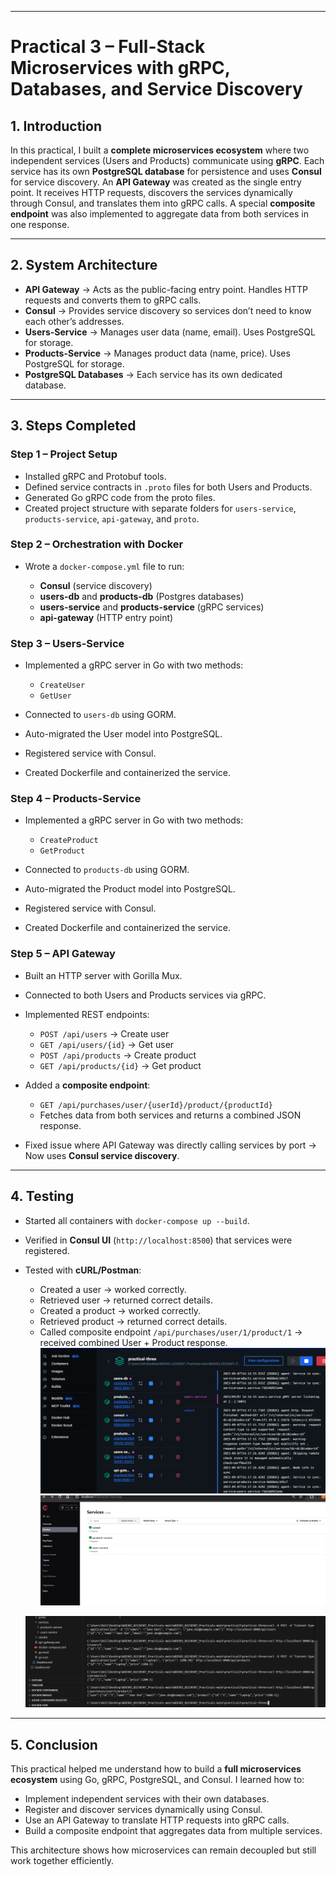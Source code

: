 
---

# Practical 3  – Full-Stack Microservices with gRPC, Databases, and Service Discovery


## 1. Introduction

In this practical, I built a **complete microservices ecosystem** where two independent services (Users and Products) communicate using **gRPC**. Each service has its own **PostgreSQL database** for persistence and uses **Consul** for service discovery.
An **API Gateway** was created as the single entry point. It receives HTTP requests, discovers the services dynamically through Consul, and translates them into gRPC calls. A special **composite endpoint** was also implemented to aggregate data from both services in one response.

---

## 2. System Architecture

* **API Gateway** → Acts as the public-facing entry point. Handles HTTP requests and converts them to gRPC calls.
* **Consul** → Provides service discovery so services don’t need to know each other’s addresses.
* **Users-Service** → Manages user data (name, email). Uses PostgreSQL for storage.
* **Products-Service** → Manages product data (name, price). Uses PostgreSQL for storage.
* **PostgreSQL Databases** → Each service has its own dedicated database.

---

## 3. Steps Completed

### Step 1 – Project Setup

* Installed gRPC and Protobuf tools.
* Defined service contracts in `.proto` files for both Users and Products.
* Generated Go gRPC code from the proto files.
* Created project structure with separate folders for `users-service`, `products-service`, `api-gateway`, and `proto`.

### Step 2 – Orchestration with Docker

* Wrote a `docker-compose.yml` file to run:

  * **Consul** (service discovery)
  * **users-db** and **products-db** (Postgres databases)
  * **users-service** and **products-service** (gRPC services)
  * **api-gateway** (HTTP entry point)

### Step 3 – Users-Service

* Implemented a gRPC server in Go with two methods:

  * `CreateUser`
  * `GetUser`
* Connected to `users-db` using GORM.
* Auto-migrated the User model into PostgreSQL.
* Registered service with Consul.
* Created Dockerfile and containerized the service.

### Step 4 – Products-Service

* Implemented a gRPC server in Go with two methods:

  * `CreateProduct`
  * `GetProduct`
* Connected to `products-db` using GORM.
* Auto-migrated the Product model into PostgreSQL.
* Registered service with Consul.
* Created Dockerfile and containerized the service.

### Step 5 – API Gateway

* Built an HTTP server with Gorilla Mux.
* Connected to both Users and Products services via gRPC.
* Implemented REST endpoints:

  * `POST /api/users` → Create user
  * `GET /api/users/{id}` → Get user
  * `POST /api/products` → Create product
  * `GET /api/products/{id}` → Get product
* Added a **composite endpoint**:

  * `GET /api/purchases/user/{userId}/product/{productId}`
  * Fetches data from both services and returns a combined JSON response.
* Fixed issue where API Gateway was directly calling services by port → Now uses **Consul service discovery**.

---

## 4. Testing

* Started all containers with `docker-compose up --build`.
* Verified in **Consul UI** (`http://localhost:8500`) that services were registered.
* Tested with **cURL/Postman**:

  * Created a user → worked correctly.
  * Retrieved user → returned correct details.
  * Created a product → worked correctly.
  * Retrieved product → returned correct details.
  * Called composite endpoint `/api/purchases/user/1/product/1` → received combined User + Product response.
  ![alt text](<Screenshot 2025-09-07 221736.png>)
![alt text](<Screenshot 2025-09-07 221747.png>)


  ![alt text](<Screenshot 2025-09-07 222010.png>)

---

## 5. Conclusion

This practical helped me understand how to build a **full microservices ecosystem** using Go, gRPC, PostgreSQL, and Consul. I learned how to:

* Implement independent services with their own databases.
* Register and discover services dynamically using Consul.
* Use an API Gateway to translate HTTP requests into gRPC calls.
* Build a composite endpoint that aggregates data from multiple services.

This architecture shows how microservices can remain decoupled but still work together efficiently. 

